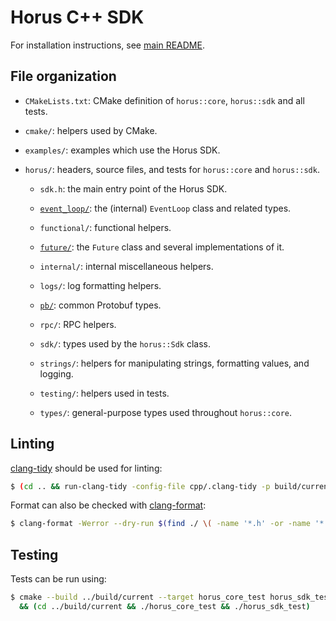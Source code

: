 # Horus C++ SDK

For installation instructions, see [main README](../README.md).

## File organization

- `CMakeLists.txt`: CMake definition of `horus::core`, `horus::sdk` and all
  tests.

- `cmake/`: helpers used by CMake.

- `examples/`: examples which use the Horus SDK.

- `horus/`: headers, source files, and tests for `horus::core` and `horus::sdk`.

  - `sdk.h`: the main entry point of the Horus SDK.

  - [`event_loop/`](horus/event_loop/README.md): the (internal) `EventLoop`
    class and related types.

  - `functional/`: functional helpers.

  - [`future/`](horus/future/README.md): the `Future` class and several
    implementations of it.

  - `internal/`: internal miscellaneous helpers.

  - `logs/`: log formatting helpers.

  - [`pb/`](horus/pb/README.md): common Protobuf types.

  - `rpc/`: RPC helpers.

  - `sdk/`: types used by the `horus::Sdk` class.

  - `strings/`: helpers for manipulating strings, formatting values, and
    logging.

  - `testing/`: helpers used in tests.

  - `types/`: general-purpose types used throughout `horus::core`.

## Linting

[clang-tidy](https://clang.llvm.org/extra/clang-tidy/) should be used for
linting:

```sh
$ (cd .. && run-clang-tidy -config-file cpp/.clang-tidy -p build/current -j$(nproc) cpp/horus)
```

Format can also be checked with
[clang-format](https://clang.llvm.org/docs/ClangFormat.html):

```sh
$ clang-format -Werror --dry-run $(find ./ \( -name '*.h' -or -name '*.cpp' \) -not -path '*/build/*')
```

## Testing

Tests can be run using:

```sh
$ cmake --build ../build/current --target horus_core_test horus_sdk_test \
  && (cd ../build/current && ./horus_core_test && ./horus_sdk_test)
```
